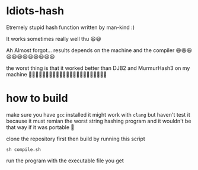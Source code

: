 # Idiots-hash

Etremely stupid hash function written by man-kind :)

It works sometimes really well thu 😆😆

Ah Almost forgot... results depends on the machine and the compiler 😆😆😆😆😆😆😆😆😆😆😆😆

the worst thing is that it worked better than DJB2 and MurmurHash3 on my machine 🤣🤣🤣🤣🤣🤣🤣🤣🤣🤣🤣🤣🤣🤣🤣🤣🤣🤣🤣🤣🤣🤣🤣

# how to build
make sure you have `gcc` installed it might work with `clang` but haven't test it because it must remian the worst string hashing program
and it wouldn't be that way if it was portable 🤣


clone the repository first then build by running this script

```
sh compile.sh
```

run the program with the executable file you get
